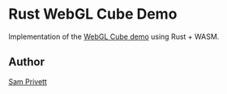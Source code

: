# Rust WebGL Cube Demo
Implementation of the [WebGL Cube demo](https://developer.mozilla.org/en-US/docs/Web/API/WebGL_API/Tutorial/Creating_3D_objects_using_WebGL)
using Rust + WASM. 

## Author
[Sam Privett](mailto:sam@privett.dev)
